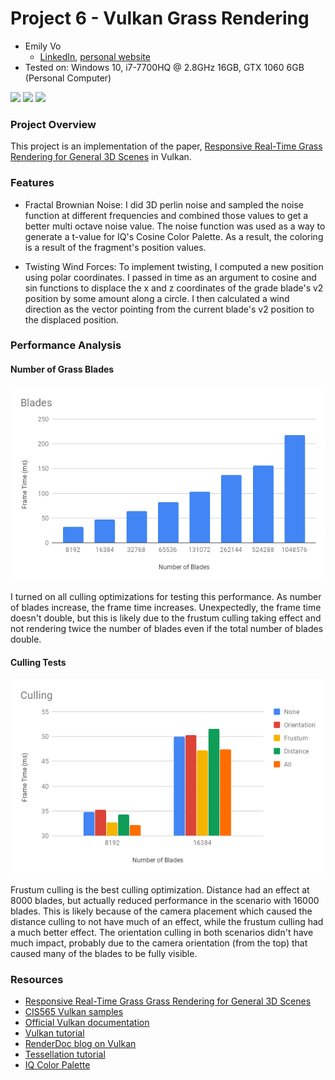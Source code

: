 Project 6 - Vulkan Grass Rendering
========================
* Emily Vo
  * [LinkedIn](linkedin.com/in/emilyvo), [personal website](emilyhvo.com)
* Tested on: Windows 10, i7-7700HQ @ 2.8GHz 16GB, GTX 1060 6GB (Personal Computer)

![](img/aerial.gif)
![](img/diag.gif)
![](img/front.gif)

### Project Overview
This project is an implementation of the paper, [Responsive Real-Time Grass Rendering for General 3D Scenes](https://www.cg.tuwien.ac.at/research/publications/2017/JAHRMANN-2017-RRTG/JAHRMANN-2017-RRTG-draft.pdf) in Vulkan. 

### Features
* Fractal Brownian Noise:
I did 3D perlin noise and sampled the noise function at different frequencies and combined those values to get a better multi octave noise value. The noise function was used as a way to generate a t-value for IQ's Cosine Color Palette. As a result, the coloring is a result of the fragment's position values.

* Twisting Wind Forces:
To implement twisting, I computed a new position using polar coordinates. I passed in time as an argument to cosine and sin functions to displace the x and z coordinates of the grade blade's v2 position by some amount along a circle. I then calculated a wind direction as the vector pointing from the current blade's v2 position to the displaced position. 

### Performance Analysis
#### Number of Grass Blades
![](img/Blades.png)

I turned on all culling optimizations for testing this performance. As number of blades increase, the frame time increases. Unexpectedly, the frame time doesn't double, but this is likely due to the frustum culling taking effect and not rendering twice the number of blades even if the total number of blades double.

#### Culling Tests
![](img/Culling.png)

Frustum culling is the best culling optimization. Distance had an effect at 8000 blades, but actually reduced performance in the scenario with 16000 blades. This is likely because of the camera placement which caused the distance culling to not have much of an effect, while the frustum culling had a much better effect. The orientation culling in both scenarios didn't have much impact, probably due to the camera orientation (from the top) that caused many of the blades to be fully visible.

### Resources
* [Responsive Real-Time Grass Grass Rendering for General 3D Scenes](https://www.cg.tuwien.ac.at/research/publications/2017/JAHRMANN-2017-RRTG/JAHRMANN-2017-RRTG-draft.pdf)
* [CIS565 Vulkan samples](https://github.com/CIS565-Fall-2018/Vulkan-Samples)
* [Official Vulkan documentation](https://www.khronos.org/registry/vulkan/)
* [Vulkan tutorial](https://vulkan-tutorial.com/)
* [RenderDoc blog on Vulkan](https://renderdoc.org/vulkan-in-30-minutes.html)
* [Tessellation tutorial](http://in2gpu.com/2014/07/12/tessellation-tutorial-opengl-4-3/)
* [IQ Color Palette](http://www.iquilezles.org/www/articles/palettes/palettes.htm)



